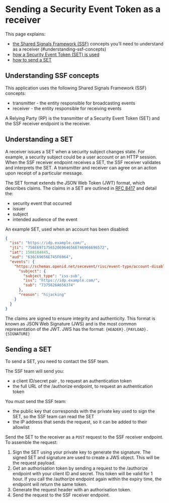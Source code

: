 # Sending a Security Event Token as a receiver

This page explains:

- [the Shared Signals Framework (SSF)](#understanding-ssf-concepts) concepts you’ll need to understand as a receiver (#understanding-ssf-concepts)
- [how a Security Event Token (SET) is used](#understanding-a-set)
- [how to send a SET](#sending-a-set)

## Understanding SSF concepts

This application uses the following Shared Signals Framework (SSF) concepts:

- transmitter - the entity responsible for broadcasting events
- receiver - the entity responsible for receiving events

A Relying Party (RP) is the transmitter of a Security Event Token (SET) and the SSF receiver endpoint is the receiver.

## Understanding a SET

A receiver issues a SET when a security subject changes state. For example, a security subject could be a user account or an HTTP session. When the SSF receiver endpoint receives a SET, the SSF receiver validates and interprets the SET. A transmitter and receiver can agree on an action upon receipt of a particular message.

The SET format extends the JSON Web Token (JWT) format, which describes claims. The claims in a SET are outlined in [RFC 8417](https://datatracker.ietf.org/doc/html/rfc8417) and detail the:

- security event that occurred
- issuer
- subject
- intended audience of the event

An example SET, used when an account has been disabled:

```json
{
  "iss": "https://idp.example.com/",
  "jti": "756E69717565206964656E746966696572",
  "iat": 1508184845,
  "aud": "636C69656E745F6964",
  "events": {
    "https://schemas.openid.net/secevent/risc/event-type/account-disabled": {
      "subject": {
        "subject_type": "iss-sub",
        "iss": "https://idp.example.com/",
        "sub": "7375626A656374"
      },
      "reason": "hijacking"
    }
  }
}
```

The claims are signed to ensure integrity and authenticity. This format is known as JSON Web Signature (JWS) and is the most common representation of the JWT. JWS has the format: `{HEADER}.{PAYLOAD}.{SIGNATURE}`

## Sending a SET

To send a SET, you need to contact the SSF team.

The SSF team will send you:

- a client ID/secret pair , to request an authentication token
- the full URL of the /authorize endpoint, to request an authentication token

You must send the SSF team:

- the public key that corresponds with the private key used to sign the SET, so the SSF team can read the SET
- the IP address that sends the request, so it can be added to their allowlist

Send the SET to the receiver as a `POST` request to the SSF receiver endpoint. To assemble the request:

1. Sign the SET using your private key to generate the signature. The signed SET and signature are used to create a JWS object. This will be the request payload.
1. Get an authorisation token by sending a request to the /authorize endpoint with your client ID and secret. This token will be valid for 1 hour. If you call the /authorize endpoint again within the expiry time, the endpoint will return the same token.
1. Generate the request header with an authorisation token.
1. Send the request to the SSF receiver endpoint.
